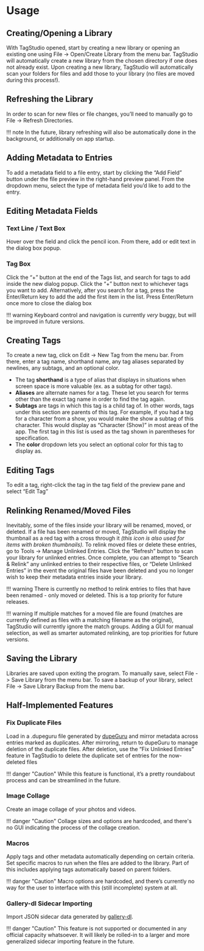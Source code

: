 # Usage

## Creating/Opening a Library

With TagStudio opened, start by creating a new library or opening an existing one using File -> Open/Create Library from the menu bar. TagStudio will automatically create a new library from the chosen directory if one does not already exist. Upon creating a new library, TagStudio will automatically scan your folders for files and add those to your library (no files are moved during this process!).

## Refreshing the Library

In order to scan for new files or file changes, you’ll need to manually go to File -> Refresh Directories.

!!! note
    In the future, library refreshing will also be automatically done in the background, or additionally on app startup.

## Adding Metadata to Entries

To add a metadata field to a file entry, start by clicking the “Add Field” button under the file preview in the right-hand preview panel. From the dropdown menu, select the type of metadata field you’d like to add to the entry.

## Editing Metadata Fields

### Text Line / Text Box

Hover over the field and click the pencil icon. From there, add or edit text in the dialog box popup.

### Tag Box

Click the “+” button at the end of the Tags list, and search for tags to add inside the new dialog popup. Click the “+” button next to whichever tags you want to add. Alternatively, after you search for a tag, press the Enter/Return key to add the add the first item in the list. Press Enter/Return once more to close the dialog box

!!! warning
    Keyboard control and navigation is currently _very_ buggy, but will be improved in future versions.

## Creating Tags

To create a new tag, click on Edit -> New Tag from the menu bar. From there, enter a tag name, shorthand name, any tag aliases separated by newlines, any subtags, and an optional color.

- The tag **shorthand** is a type of alias that displays in situations when screen space is more valuable (ex. as a subtag for other tags).
- **Aliases** are alternate names for a tag. These let you search for terms other than the exact tag name in order to find the tag again.
- **Subtags** are tags in which this tag is a child tag of. In other words, tags under this section are parents of this tag. For example, if you had a tag for a character from a show, you would make the show a subtag of this character. This would display as “Character (Show)” in most areas of the app. The first tag in this list is used as the tag shown in parentheses for specification.
- The **color** dropdown lets you select an optional color for this tag to display as.

## Editing Tags

To edit a tag, right-click the tag in the tag field of the preview pane and select “Edit Tag”

## Relinking Renamed/Moved Files

Inevitably, some of the files inside your library will be renamed, moved, or deleted. If a file has been renamed or moved, TagStudio will display the thumbnail as a red tag with a cross through it _(this icon is also used for items with broken thumbnails)._ To relink moved files or delete these entries, go to Tools -> Manage Unlinked Entries. Click the “Refresh” button to scan your library for unlinked entries. Once complete, you can attempt to “Search & Relink” any unlinked entries to their respective files, or “Delete Unlinked Entries” in the event the original files have been deleted and you no longer wish to keep their metadata entries inside your library.

!!! warning
    There is currently no method to relink entries to files that have been renamed - only moved or deleted. This is a top priority for future releases.

!!! warning
    If multiple matches for a moved file are found (matches are currently defined as files with a matching filename as the original), TagStudio will currently ignore the match groups. Adding a GUI for manual selection, as well as smarter automated relinking, are top priorities for future versions.

## Saving the Library

Libraries are saved upon exiting the program. To manually save, select File -> Save Library from the menu bar. To save a backup of your library, select File -> Save Library Backup from the menu bar.

## Half-Implemented Features

### Fix Duplicate Files

Load in a .dupeguru file generated by [dupeGuru](https://github.com/arsenetar/dupeguru/) and mirror metadata across entries marked as duplicates. After mirroring, return to dupeGuru to manage deletion of the duplicate files. After deletion, use the “Fix Unlinked Entries” feature in TagStudio to delete the duplicate set of entries for the now-deleted files

!!! danger "Caution"
    While this feature is functional, it’s a pretty roundabout process and can be streamlined in the future.

### Image Collage

Create an image collage of your photos and videos.

!!! danger "Caution"
    Collage sizes and options are hardcoded, and there's no GUI indicating the process of the collage creation.

### Macros

Apply tags and other metadata automatically depending on certain criteria. Set specific macros to run when the files are added to the library. Part of this includes applying tags automatically based on parent folders.

!!! danger "Caution"
    Macro options are hardcoded, and there’s currently no way for the user to interface with this (still incomplete) system at all.

### Gallery-dl Sidecar Importing

Import JSON sidecar data generated by [gallery-dl](https://github.com/mikf/gallery-dl).

!!! danger "Caution"
    This feature is not supported or documented in any official capacity whatsoever. It will likely be rolled-in to a larger and more generalized sidecar importing feature in the future.